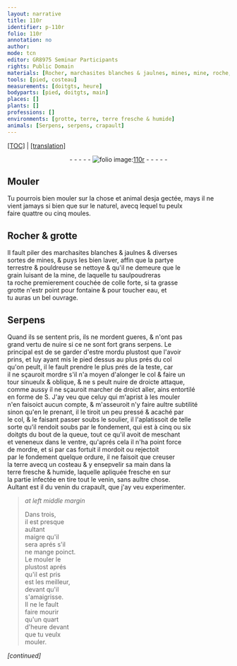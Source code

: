 ```yaml
---
layout: narrative
title: 110r
identifier: p-110r
folio: 110r
annotation: no
author:
mode: tcn
editor: GR8975 Seminar Participants
rights: Public Domain
materials: [Rocher, marchasites blanches & jaulnes, mines, mine, roche, colle forte, terre]
tools: [pied, costeau]
measurements: [doitgts, heure]
bodyparts: [pied, doitgts, main]
places: []
plants: []
professions: []
environments: [grotte, terre, terre fresche & humide]
animals: [Serpens, serpens, crapault]
---
```


 <p><a href="{{ site.baseurl }}/normalized/">[TOC]</a> | <a href="{{ site.baseurl }}/texts/p-110r_tl/" target="_blank">[translation]</a></p><div class="folio" align="center">- - - - - <a href="http://gallica.bnf.fr/ark:/12148/btv1b10500001g/f225.image" target="_blank"><img src="https://cu-mkp.github.io/2017-workshop-edition/assets/photo-icon.png" alt="folio image: " style="display:inline-block; margin-bottom:-3px;"/>110r</a> - - - - - </div>  
  

## Mouler

 
Tu pourrois bien mouler sur la chose <span class="add">et animal</span> desja gectée, mays il ne <br/> vient jamays si bien que sur le naturel, avecq lequel tu peulx<br/> faire quattre ou cinq moules.
 
 
  

## <span class="m">Rocher</span> & <span class="env">grotte</span>

 
Il fault piler des <span class="m">marchasites blanches & jaulnes</span> & diverses<br/> sortes de <span class="m">mines</span>, & puys les bien laver, affin que la partye<br/> terrestre & pouldreuse se nettoye & qu'il ne demeure que le<br/> grain luisant de la <span class="m">mine</span>, de laquelle tu saulpoudreras<br/> ta <span class="m">roche</span> premierem<span class="exp">ent</span> couchée de <span class="m">colle forte</span>, si ta <span class="del">grasse</span><br/> <span class="env">grotte</span> n'est<span class="del">r</span> point pour fontaine & pour toucher eau, et<br/> tu auras un bel ouvrage.
 
 
  

## <span class="al">Serpens</span>

 
Quand ils se sentent pris, ils ne mordent gueres, & n'ont pas<br/> grand vertu de nuire si ce ne sont fort grans <span class="al">serpens</span>. Le<br/> principal est de se garder d'estre mordu plustost que l'avoir<br/> prins, et luy ayant mis le <span class="tl"><span class="bp">pied</span></span> dessus au plus prés du col<br/> qu'on peult, il le fault prendre le plus prés de la teste, car<br/> il ne sçauroit mordre s'il n'a moyen d'alonger le col & faire un<br/> tour sinueulx & oblique, & ne <span class="del">s</span> peult nuire de droicte attaque,<br/> co<span class="exp">mm</span>e aussy il ne sçauroit marcher de droict aller, ains entortilé<br/> en forme de S. J'ay veu que celuy qui m'aprist à les mouler<br/> n'en faisoict aucun compte, & m'asseuroit n'y faire aultre subtilité<br/> sinon qu'en le prenant, il le tiroit un peu pressé & acaché par<br/> le col, & le faisant passer soubs le soulier, il l'aplatissoit de telle<br/> sorte qu'il rendoit <span class="del">soubs</span> par le fondem<span class="exp">ent</span>, qui est à cinq ou six<br/> <span class="ms"><span class="bp">doitgts</span></span> du bout de la queue, tout ce qu'il avoit de meschant<br/> et veneneux dans le ventre, qu'aprés cela il n'ha point force<br/> de mordre, et si par cas fortuit il mordoit ou rejectoit<br/> par le fondem<span class="exp">ent</span> quelque ordure, il ne faisoit que creuser<br/> la <span class="env"><span class="m">terre</span></span> avecq un <span class="tl">costeau</span> & y ensepvelir sa <span class="bp">main</span> dans la<br/> <span class="env"><span class="m">terre</span> fresche & humide</span>, laquelle apliquée fresche <span class="del">en</span> sur<br/> la <span class="md">partie infectée</span> en tire tout le venin, sans aultre chose.<br/> Aultant est il du venin du <span class="al">crapault</span>, que j'ay veu experimenter.
 
> *at left middle margin*
> 
> 
>   Dans trois,<br/> il est presque<br/> aultant<br/> maigre qu'il<br/> sera aprés s'il<br/> ne mange poinct.<br/> Le mouler le<br/> plustost aprés<br/> qu'il est pris<br/> est les meilleur,<br/> deva<span class="exp">n</span>t qu'il<br/> s'amaigrisse.<br/> Il ne le fault<br/> faire mourir<br/> qu'un quart<br/> d'<span class="ms"><span class="tmp">heure</span></span> deva<span class="exp">n</span>t<br/> que tu veulx<br/> mouler.
 
*[continued]*
 
 